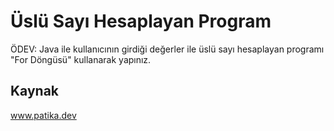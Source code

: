 # Üslü Sayı Hesaplayan Program
ÖDEV: Java ile kullanıcının girdiği değerler ile üslü sayı hesaplayan programı "For Döngüsü" kullanarak yapınız.
## Kaynak
www.patika.dev
